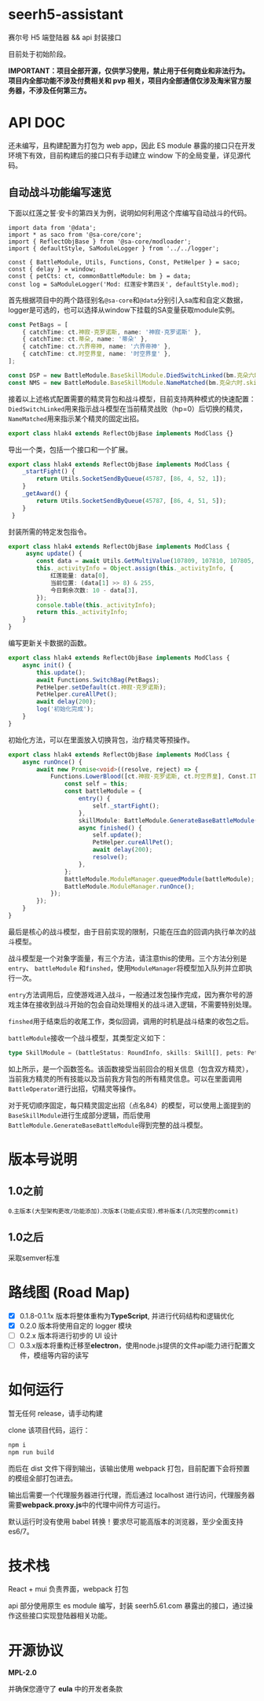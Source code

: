 # seerh5-assistant

赛尔号 H5 端登陆器 && api 封装接口

目前处于初始阶段。

**IMPORTANT：项目全部开源，仅供学习使用，禁止用于任何商业和非法行为。项目内全部功能不涉及付费相关和 pvp 相关，项目内全部通信仅涉及淘米官方服务器，不涉及任何第三方。**

# API DOC

还未编写，且构建配置为打包为 web app，因此 ES module 暴露的接口只在开发环境下有效，目前构建后的接口只有手动建立 window 下的全局变量，详见源代码。

## 自动战斗功能编写速览

下面以红莲之誓·安卡的第四关为例，说明如何利用这个库编写自动战斗的代码。

```tsx
import data from '@data';
import * as saco from '@sa-core/core';
import { ReflectObjBase } from '@sa-core/modloader';
import { defaultStyle, SaModuleLogger } from '../../logger';

const { BattleModule, Utils, Functions, Const, PetHelper } = saco;
const { delay } = window;
const { petCts: ct, commonBattleModule: bm } = data;
const log = SaModuleLogger('Mod: 红莲安卡第四关', defaultStyle.mod);
```

首先根据项目中的两个路径别名`@sa-core`和`@data`分别引入sa库和自定义数据，logger是可选的，也可以选择从window下挂载的SA变量获取module实例。

```typescript
const PetBags = [
    { catchTime: ct.神寂·克罗诺斯, name: '神寂·克罗诺斯' },
    { catchTime: ct.蒂朵, name: '蒂朵' },
    { catchTime: ct.六界帝神, name: '六界帝神' },
    { catchTime: ct.时空界皇, name: '时空界皇' },
];

const DSP = new BattleModule.BaseSkillModule.DiedSwitchLinked(bm.克朵六时.diedSwitchLink);
const NMS = new BattleModule.BaseSkillModule.NameMatched(bm.克朵六时.skillMatch);
```

接着以上述格式配置需要的精灵背包和战斗模型，目前支持两种模式的快速配置：`DiedSwitchLinked`用来指示战斗模型在当前精灵战败（hp=0）后切换的精灵，`NameMatched`用来指示某个精灵的固定出招。

```typescript
export class hlak4 extends ReflectObjBase implements ModClass {}
```

导出一个类，包括一个接口和一个扩展。

```typescript
export class hlak4 extends ReflectObjBase implements ModClass {
    _startFight() {
	    return Utils.SocketSendByQueue(45787, [86, 4, 52, 1]);
    }
    _getAward() {
        return Utils.SocketSendByQueue(45787, [86, 4, 51, 5]);
    }
 }
```

封装所需的特定发包指令。

```typescript
export class hlak4 extends ReflectObjBase implements ModClass {
	 async update() {
        const data = await Utils.GetMultiValue(107809, 107810, 107805, 12743);
        this._activityInfo = Object.assign(this._activityInfo, {
            红莲能量: data[0],
            当前位置: (data[1] >> 8) & 255,
            今日剩余次数: 10 - data[3],
        });
        console.table(this._activityInfo);
        return this._activityInfo;
    }
}
```

编写更新关卡数据的函数。

```typescript
export class hlak4 extends ReflectObjBase implements ModClass {
    async init() {
        this.update();
        await Functions.SwitchBag(PetBags);
        PetHelper.setDefault(ct.神寂·克罗诺斯);
        PetHelper.cureAllPet();
        await delay(200);
        log('初始化完成');
    }
}
```

初始化方法，可以在里面放入切换背包，治疗精灵等预操作。

```typescript
export class hlak4 extends ReflectObjBase implements ModClass {
    async runOnce() {
        await new Promise<void>((resolve, reject) => {
            Functions.LowerBlood([ct.神寂·克罗诺斯, ct.时空界皇], Const.ITEMS.Potion.中级体力药剂, () => {
                const self = this;
                const battleModule = {
                    entry() {
                        self._startFight();
                    },
                    skillModule: BattleModule.GenerateBaseBattleModule(NMS, DSP),
                    async finished() {
                        self.update();
                        PetHelper.cureAllPet();
                        await delay(200);
                        resolve();
                    },
                };
                BattleModule.ModuleManager.queuedModule(battleModule);
                BattleModule.ModuleManager.runOnce();
            });
        });
    }
}
```

最后是核心的战斗模型，由于目前实现的限制，只能在压血的回调内执行单次的战斗模型。

战斗模型是一个对象字面量，有三个方法，请注意this的使用。三个方法分别是`entry`、 `battleModule` 和`finshed`，使用`ModuleManager`将模型加入队列并立即执行一次。

`entry`方法调用后，应使游戏进入战斗，一般通过发包操作完成，因为赛尔号的游戏主体在接收到战斗开始的包会自动处理相关的战斗进入逻辑，不需要特别处理。

`finshed`用于结束后的收尾工作，类似回调，调用的时机是战斗结束的收包之后。

`battleModule`接收一个战斗模型，其类型定义如下：

```typescript
type SkillModule = (battleStatus: RoundInfo, skills: Skill[], pets: PetSwitchInfos) => PromiseLike<void>;
```

如上所示，是一个函数签名。该函数接受当前回合的相关信息（包含双方精灵），当前我方精灵的所有技能以及当前我方背包的所有精灵信息。可以在里面调用`BattleOperator`进行出招，切精灵等操作。

对于死切顺序固定，每只精灵固定出招（点名84）的模型，可以使用上面提到的`BaseSkillModule`进行生成部分逻辑，而后使用`BattleModule.GenerateBaseBattleModule`得到完整的战斗模型。

# 版本号说明

## 1.0之前

`0`.`主版本(大型架构更改/功能添加)`.`次版本(功能点实现)`.`修补版本(几次完整的commit)`

## 1.0之后

采取semver标准

# 路线图 (Road Map)

- [x] 0.1.8-0.1.1x 版本将整体重构为**TypeScript**, 并进行代码结构和逻辑优化
- [x] 0.2.0 版本将使用自定的 logger 模块
- [ ] 0.2.x 版本将进行初步的 UI 设计
- [ ] 0.3.x版本将重构迁移至**electron**，使用node.js提供的文件api能力进行配置文件，模组等内容的读写

# 如何运行

暂无任何 release，请手动构建

clone 该项目代码，运行：

```bash
npm i
npm run build
```

而后在 dist 文件下得到输出，该输出使用 webpack 打包，目前配置下会将预置的模组全部打包进去。

输出后需要一个代理服务器进行代理，而后通过 localhost 进行访问，代理服务器需要**webpack.proxy.js**中的代理中间件方可运行。

默认运行时没有使用 babel 转换！要求尽可能高版本的浏览器，至少全面支持 es6/7。

# 技术栈

React + mui 负责界面，webpack 打包

api 部分使用原生 es module 编写，封装 seerh5.61.com 暴露出的接口，通过操作这些接口实现登陆器相关功能。

# 开源协议

**MPL-2.0**

并确保您遵守了 **eula** 中的开发者条款
